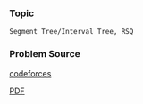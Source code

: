 ### Topic

    Segment Tree/Interval Tree, RSQ

### Problem Source

[codeforces](http://codeforces.com/gym/100093)

[PDF](http://codeforces.com/gym/100093/attachments/download/1236/20122013-tryenirovka-spbgu-b-5-zaprosy-na-otryezkye-dyeryevo-otryezkov-ru.pdf)
